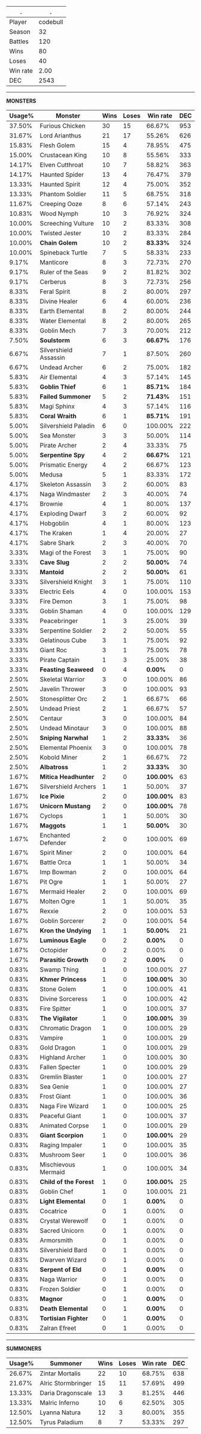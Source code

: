 .|.
|-|-
Player|codebull
Season|32
Battles|120
Wins|80
Loses|40
Win rate|2.00
DEC|2543

---
**MONSTERS**

Usage%|Monster|Wins|Loses|Win rate|DEC|
-|-|-|-|-|-|
37.50%|Furious Chicken|30|15|66.67%|953|
31.67%|Lord Arianthus|21|17|55.26%|626|
15.83%|Flesh Golem|15|4|78.95%|475|
15.00%|Crustacean King|10|8|55.56%|333|
14.17%|Elven Cutthroat|10|7|58.82%|363|
14.17%|Haunted Spider|13|4|76.47%|379|
13.33%|Haunted Spirit|12|4|75.00%|352|
13.33%|Phantom Soldier|11|5|68.75%|318|
11.67%|Creeping Ooze|8|6|57.14%|243|
10.83%|Wood Nymph|10|3|76.92%|324|
10.00%|Screeching Vulture|10|2|83.33%|308|
10.00%|Twisted Jester|10|2|83.33%|284|
10.00%|**Chain Golem**|10|2|**83.33%**|324|
10.00%|Spineback Turtle|7|5|58.33%|233|
9.17%|Manticore|8|3|72.73%|270|
9.17%|Ruler of the Seas|9|2|81.82%|302|
9.17%|Cerberus|8|3|72.73%|256|
8.33%|Feral Spirit|8|2|80.00%|297|
8.33%|Divine Healer|6|4|60.00%|236|
8.33%|Earth Elemental|8|2|80.00%|244|
8.33%|Water Elemental|8|2|80.00%|265|
8.33%|Goblin Mech|7|3|70.00%|212|
7.50%|**Soulstorm**|6|3|**66.67%**|176|
6.67%|Silvershield Assassin|7|1|87.50%|260|
6.67%|Undead Archer|6|2|75.00%|182|
5.83%|Air Elemental|4|3|57.14%|145|
5.83%|**Goblin Thief**|6|1|**85.71%**|184|
5.83%|**Failed Summoner**|5|2|**71.43%**|151|
5.83%|Magi Sphinx|4|3|57.14%|116|
5.83%|**Coral Wraith**|6|1|**85.71%**|191|
5.00%|Silvershield Paladin|6|0|100.00%|222|
5.00%|Sea Monster|3|3|50.00%|114|
5.00%|Pirate Archer|2|4|33.33%|75|
5.00%|**Serpentine Spy**|4|2|**66.67%**|121|
5.00%|Prismatic Energy|4|2|66.67%|123|
5.00%|Medusa|5|1|83.33%|172|
4.17%|Skeleton Assassin|3|2|60.00%|83|
4.17%|Naga Windmaster|2|3|40.00%|74|
4.17%|Brownie|4|1|80.00%|137|
4.17%|Exploding Dwarf|3|2|60.00%|92|
4.17%|Hobgoblin|4|1|80.00%|123|
4.17%|The Kraken|1|4|20.00%|27|
4.17%|Sabre Shark|2|3|40.00%|70|
3.33%|Magi of the Forest|3|1|75.00%|90|
3.33%|**Cave Slug**|2|2|**50.00%**|74|
3.33%|**Mantoid**|2|2|**50.00%**|61|
3.33%|Silvershield Knight|3|1|75.00%|110|
3.33%|Electric Eels|4|0|100.00%|153|
3.33%|Fire Demon|3|1|75.00%|98|
3.33%|Goblin Shaman|4|0|100.00%|129|
3.33%|Peacebringer|1|3|25.00%|39|
3.33%|Serpentine Soldier|2|2|50.00%|55|
3.33%|Gelatinous Cube|3|1|75.00%|92|
3.33%|Giant Roc|3|1|75.00%|78|
3.33%|Pirate Captain|1|3|25.00%|38|
3.33%|**Feasting Seaweed**|0|4|**0.00%**|0|
2.50%|Skeletal Warrior|3|0|100.00%|86|
2.50%|Javelin Thrower|3|0|100.00%|93|
2.50%|Stonesplitter Orc|2|1|66.67%|66|
2.50%|Undead Priest|2|1|66.67%|57|
2.50%|Centaur|3|0|100.00%|84|
2.50%|Undead Minotaur|3|0|100.00%|88|
2.50%|**Sniping Narwhal**|1|2|**33.33%**|36|
2.50%|Elemental Phoenix|3|0|100.00%|78|
2.50%|Kobold Miner|2|1|66.67%|72|
2.50%|**Albatross**|1|2|**33.33%**|30|
1.67%|**Mitica Headhunter**|2|0|**100.00%**|63|
1.67%|Silvershield Archers|1|1|50.00%|37|
1.67%|**Ice Pixie**|2|0|**100.00%**|83|
1.67%|**Unicorn Mustang**|2|0|**100.00%**|78|
1.67%|Cyclops|1|1|50.00%|30|
1.67%|**Maggots**|1|1|**50.00%**|30|
1.67%|Enchanted Defender|2|0|100.00%|69|
1.67%|Spirit Miner|2|0|100.00%|64|
1.67%|Battle Orca|1|1|50.00%|34|
1.67%|Imp Bowman|2|0|100.00%|64|
1.67%|Pit Ogre|1|1|50.00%|27|
1.67%|Mermaid Healer|2|0|100.00%|69|
1.67%|Molten Ogre|1|1|50.00%|35|
1.67%|Rexxie|2|0|100.00%|53|
1.67%|Goblin Sorcerer|2|0|100.00%|54|
1.67%|**Kron the Undying**|1|1|**50.00%**|21|
1.67%|**Luminous Eagle**|0|2|**0.00%**|0|
1.67%|Octopider|0|2|0.00%|0|
1.67%|**Parasitic Growth**|0|2|**0.00%**|0|
0.83%|Swamp Thing|1|0|100.00%|27|
0.83%|**Khmer Princess**|1|0|**100.00%**|30|
0.83%|Stone Golem|1|0|100.00%|41|
0.83%|Divine Sorceress|1|0|100.00%|42|
0.83%|Fire Spitter|1|0|100.00%|37|
0.83%|**The Vigilator**|1|0|**100.00%**|39|
0.83%|Chromatic Dragon|1|0|100.00%|29|
0.83%|Vampire|1|0|100.00%|29|
0.83%|Gold Dragon|1|0|100.00%|29|
0.83%|Highland Archer|1|0|100.00%|30|
0.83%|Fallen Specter|1|0|100.00%|29|
0.83%|Gremlin Blaster|1|0|100.00%|27|
0.83%|Sea Genie|1|0|100.00%|27|
0.83%|Frost Giant|1|0|100.00%|36|
0.83%|Naga Fire Wizard|1|0|100.00%|25|
0.83%|Peaceful Giant|1|0|100.00%|37|
0.83%|Animated Corpse|1|0|100.00%|29|
0.83%|**Giant Scorpion**|1|0|**100.00%**|29|
0.83%|Raging Impaler|1|0|100.00%|35|
0.83%|Mushroom Seer|1|0|100.00%|36|
0.83%|Mischievous Mermaid|1|0|100.00%|34|
0.83%|**Child of the Forest**|1|0|**100.00%**|25|
0.83%|Goblin Chef|1|0|100.00%|21|
0.83%|**Light Elemental**|0|1|**0.00%**|0|
0.83%|Cocatrice|0|1|0.00%|0|
0.83%|Crystal Werewolf|0|1|0.00%|0|
0.83%|Sacred Unicorn|0|1|0.00%|0|
0.83%|Armorsmith|0|1|0.00%|0|
0.83%|Silvershield Bard|0|1|0.00%|0|
0.83%|Dwarven Wizard|0|1|0.00%|0|
0.83%|**Serpent of Eld**|0|1|**0.00%**|0|
0.83%|Naga Warrior|0|1|0.00%|0|
0.83%|Frozen Soldier|0|1|0.00%|0|
0.83%|**Magnor**|0|1|**0.00%**|0|
0.83%|**Death Elemental**|0|1|**0.00%**|0|
0.83%|**Tortisian Fighter**|0|1|**0.00%**|0|
0.83%|Zalran Efreet|0|1|0.00%|0|

---
**SUMMONERS**

Usage%|Summoner|Wins|Loses|Win rate|DEC|
-|-|-|-|-|-|
26.67%|Zintar Mortalis|22|10|68.75%|638|
21.67%|Alric Stormbringer|15|11|57.69%|499|
13.33%|Daria Dragonscale|13|3|81.25%|446|
13.33%|Malric Inferno|10|6|62.50%|305|
12.50%|Lyanna Natura|12|3|80.00%|355|
12.50%|Tyrus Paladium|8|7|53.33%|297|
